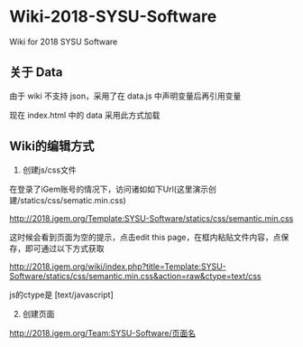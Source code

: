 # Wiki-2018-SYSU-Software

Wiki for 2018 SYSU Software

## 关于 Data

由于 wiki 不支持 json，采用了在 data.js 中声明变量后再引用变量

现在 index.html 中的 data 采用此方式加载

## Wiki的编辑方式

1. 创建js/css文件

在登录了iGem账号的情况下，访问诸如如下Url(这里演示创建/statics/css/sematic.min.css)

http://2018.igem.org/Template:SYSU-Software/statics/css/semantic.min.css

这时候会看到页面为空的提示，点击edit this page，在框内粘贴文件内容，点保存，即可通过以下方式获取

http://2018.igem.org/wiki/index.php?title=Template:SYSU-Software/statics/css/semantic.min.css&action=raw&ctype=text/css

js的ctype是 [text/javascript]

2. 创建页面

http://2018.igem.org/Team:SYSU-Software/页面名

